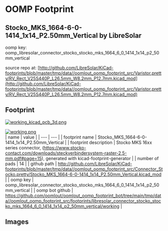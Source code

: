 # OOMP Footprint  
## Stocko_MKS_1664-6-0-1414_1x14_P2.50mm_Vertical  by LibreSolar  
  
oomp key: oomp_libresolar_connector_stocko_stocko_mks_1664_6_0_1414_1x14_p2_50mm_vertical  
  
source repo at: [http://github.com/LibreSolar/KiCad-footprints/blob/master/tmp/data//oomlout_oomp_footprint_src/Varistor.pretty/RV_Rect_V25S440P_L26.5mm_W8.2mm_P12.7mm.kicad_mod](http://github.com/LibreSolar/KiCad-footprints/blob/master/tmp/data//oomlout_oomp_footprint_src/Varistor.pretty/RV_Rect_V25S440P_L26.5mm_W8.2mm_P12.7mm.kicad_mod)  
## Footprint  
  
[![working_kicad_pcb_3d.png](working_kicad_pcb_3d_600.png)](working_kicad_pcb_3d.png)  
  
[![working.png](working_600.png)](working.png)  
| name | value | 
| --- | --- | 
| footprint name | Stocko_MKS_1664-6-0-1414_1x14_P2.50mm_Vertical | 
| footprint description | Stocko MKS 16xx series connector, (https://www.stocko-contact.com/downloads/steckverbindersystem-raster-2,5-mm.pdf#page=15), generated with kicad-footprint-generator | 
| number of pads | 14 | 
| github path | http://github.com/LibreSolar/KiCad-footprints/blob/master/tmp/data//oomlout_oomp_footprint_src/Connector_Stocko.pretty/Stocko_MKS_1664-6-0-1414_1x14_P2.50mm_Vertical.kicad_mod | 
| oomp key | oomp_libresolar_connector_stocko_stocko_mks_1664_6_0_1414_1x14_p2_50mm_vertical | 
| oomp bot github | https://github.com/oomlout/oomlout_oomp_footprint_bot/tree/main/tmp/data//oomlout_oomp_footprint_src/footprints/libresolar_connector_stocko_stocko_mks_1664_6_0_1414_1x14_p2_50mm_vertical/working | 
## Images  
